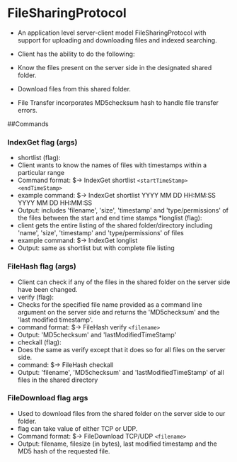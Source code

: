 # FileSharingProtocol

* An application level server-client model FileSharingProtocol with support for uploading and downloading files and indexed searching.

* Client has the ability to do the following:
 * Know the files present on the server side in the designated shared folder.
 * Download files from this shared folder.

* File Transfer incorporates MD5checksum hash to handle file transfer errors.


##Commands

### IndexGet flag (args)
* shortlist (flag):
 * Client wants to know the names of files with timestamps within a particular range
 * Command format: $-> IndexGet shortlist `<startTimeStamp>` `<endTimeStamp>`
 * example command: $-> IndexGet shortlist YYYY MM DD HH:MM:SS YYYY MM DD HH:MM:SS
 * Output: includes 'filename', 'size', 'timestamp' and 'type/permissions' of the files between the start and end time stamps
*longlist (flag):
 * client gets the entire listing of the shared folder/directory including 'name', 'size', 'timestamp' and 'type/permissions' of files
 * example command: $-> IndexGet longlist
 * Output: same as shortlist but with complete file listing

### FileHash flag (args)
* Client can check if any of the files in the shared folder on the server side have been changed. 
* verify (flag):
 * Checks for the specified file name provided as a command line argument on the server side and returns the 'MD5checksum' and the 'last modified timestamp'.
 * command format: $-> FileHash verify `<filename>`
 * Output: 'MD5checksum' and 'lastModifiedTimeStamp'
* checkall (flag):
 * Does the same as verify except that it does so for all files on the server side.
 * command: $-> FileHash checkall
 * Output: 'filename', 'MD5checksum' and 'lastModifiedTimeStamp' of all files in the shared directory

### FileDownload flag args
* Used to download files from the shared folder on the server side to our folder.
* flag can take value of either TCP or UDP.
* Command format: $-> FileDownload TCP/UDP `<filename>`
* Output: filename, filesize (in bytes), last modified timestamp and the MD5 hash of the requested file.
